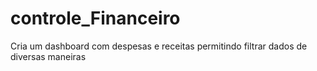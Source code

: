 # controle_Financeiro
Cria um dashboard com despesas e receitas permitindo filtrar dados de diversas maneiras
